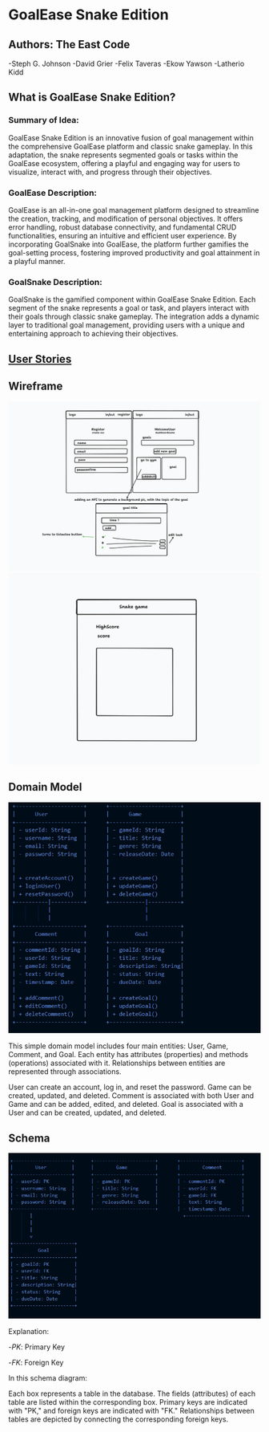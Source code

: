 # GoalEase Snake Edition

## Authors: The East Code

-Steph G. Johnson
-David Grier
-Felix Taveras
-Ekow Yawson
-Latherio Kidd

## What is GoalEase Snake Edition?

### Summary of Idea:

GoalEase Snake Edition is an innovative fusion of goal management within the comprehensive GoalEase platform and classic snake gameplay. In this adaptation, the snake represents segmented goals or tasks within the GoalEase ecosystem, offering a playful and engaging way for users to visualize, interact with, and progress through their objectives.

### GoalEase Description:

GoalEase is an all-in-one goal management platform designed to streamline the creation, tracking, and modification of personal objectives. It offers error handling, robust database connectivity, and fundamental CRUD functionalities, ensuring an intuitive and efficient user experience. By incorporating GoalSnake into GoalEase, the platform further gamifies the goal-setting process, fostering improved productivity and goal attainment in a playful manner.

### GoalSnake Description:

GoalSnake is the gamified component within GoalEase Snake Edition. Each segment of the snake represents a goal or task, and players interact with their goals through classic snake gameplay. The integration adds a dynamic layer to traditional goal management, providing users with a unique and entertaining approach to achieving their objectives.

## [User Stories](https://github.com/TheEastCode/Client_301/wiki/User-Stories)

## Wireframe

![wireframe1](wireframe1.png)
![wireframe2](wireframe2.png)

## Domain Model 

![Alt text](image.png)

This simple domain model includes four main entities: User, Game, Comment, and Goal. Each entity has attributes (properties) and methods (operations) associated with it. Relationships between entities are represented through associations.

User can create an account, log in, and reset the password.
Game can be created, updated, and deleted.
Comment is associated with both User and Game and can be added, edited, and deleted.
Goal is associated with a User and can be created, updated, and deleted.

## Schema

![Alt text](image-1.png)

Explanation:

-*PK*: Primary Key

-*FK*: Foreign Key

In this schema diagram:

Each box represents a table in the database.
The fields (attributes) of each table are listed within the corresponding box.
Primary keys are indicated with "PK," and foreign keys are indicated with "FK."
Relationships between tables are depicted by connecting the corresponding foreign keys.